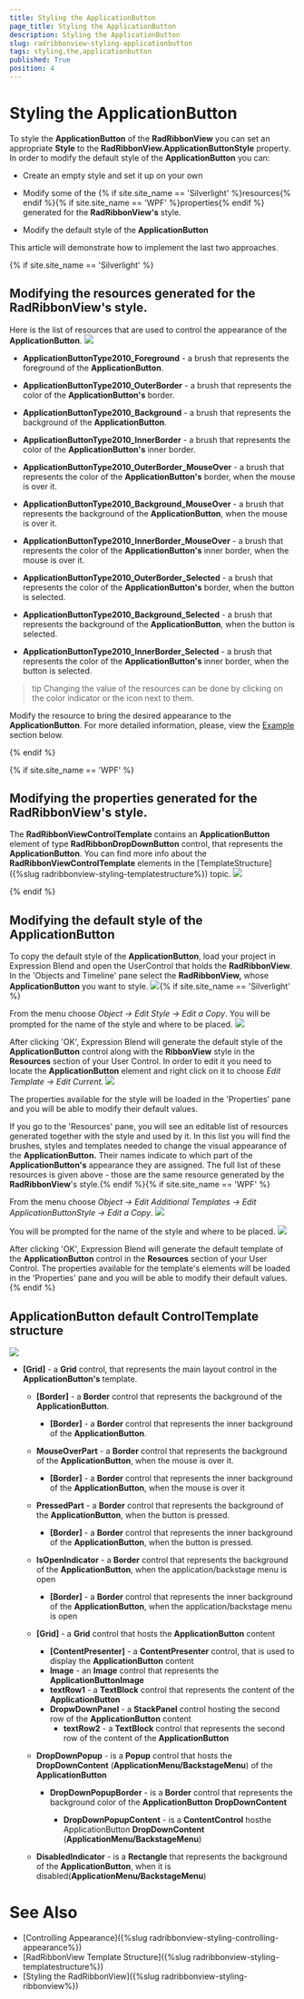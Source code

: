 ```yaml
---
title: Styling the ApplicationButton
page_title: Styling the ApplicationButton
description: Styling the ApplicationButton
slug: radribbonview-styling-applicationbutton
tags: styling,the,applicationbutton
published: True
position: 4
---
```


# Styling the ApplicationButton

To style the __ApplicationButton__ of the __RadRibbonView__ you can set an appropriate __Style__ to the __RadRibbonView.ApplicationButtonStyle__ property.
In order to modify the default style of the __ApplicationButton__ you can:			

* Create an empty style and set it up on your own

* Modify some of the {% if site.site_name == 'Silverlight' %}resources{% endif %}{% if site.site_name == 'WPF' %}properties{% endif %} generated for the __RadRibbonView's__ style.				

* Modify the default style of the __ApplicationButton__

This article will demonstrate how to implement the last two approaches.

{% if site.site_name == 'Silverlight' %}
## Modifying the resources generated for the RadRibbonView's style.

Here is the list of resources that are used to control the appearance of the __ApplicationButton__.
![](images/RibbonView_Styling_AppButton_Resources.png)

* __ApplicationButtonType2010_Foreground__ - a brush that represents the foreground of the __ApplicationButton__.						

* __ApplicationButtonType2010_OuterBorder__ - a brush that represents the color of the __ApplicationButton's__ border.						

* __ApplicationButtonType2010_Background__ - a brush that represents the background of the __ApplicationButton__.						

* __ApplicationButtonType2010_InnerBorder__ - a brush that represents the color of the __ApplicationButton's__ inner border.						

* __ApplicationButtonType2010_OuterBorder_MouseOver__ - a brush that represents the color of the __ApplicationButton's__ border, when the mouse is over it.						

* __ApplicationButtonType2010_Background_MouseOver__ - a brush that represents the background of the __ApplicationButton__, when the mouse is over it.						

* __ApplicationButtonType2010_InnerBorder_MouseOver__ - a brush that represents the color of the __ApplicationButton's__ inner border, when the mouse is over it.						

* __ApplicationButtonType2010_OuterBorder_Selected__ - a brush that represents the color of the __ApplicationButton's__ border, when the button is selected.						

* __ApplicationButtonType2010_Background_Selected__ - a brush that represents the background of the __ApplicationButton__, when the button is selected.						

* __ApplicationButtonType2010_InnerBorder_Selected__ - a brush that represents the color of the __ApplicationButton's__ inner border, when the button is selected.						

>tip Changing the value of the resources can be done by clicking on the color indicator or the icon next to them.

Modify the resource to bring the desired appearance to the __ApplicationButton__. For more detailed information, please, view the [Example](#example) section below.

{% endif %}

{% if site.site_name == 'WPF' %}
## Modifying the properties generated for the RadRibbonView's style.

The __RadRibbonViewControlTemplate__ contains an __ApplicationButton__ element of type __RadRibbonDropDownButton__ control, that represents the __ApplicationButton__. You can find more info about the __RadRibbonViewControlTemplate__ elements in the [TemplateStructure]({%slug radribbonview-styling-templatestructure%}) topic.
![](images/RibbonView_Styling_AppButton_elementWPF.png)

{% endif %}

## Modifying the default style of the ApplicationButton

To copy the default style of the __ApplicationButton__, load your project in Expression Blend and open the UserControl that holds the __RadRibbonView__. In the 'Objects and Timeline' pane select the __RadRibbonView,__ whose __ApplicationButton__ you want to style.
![](images/RibbonView_Styling_RibbonView_LocateControl.png){% if site.site_name == 'Silverlight' %}

From the menu choose *Object -> Edit Style -> Edit a Copy*. You will be prompted for the name of the style and where to be placed.
![](images/RibbonView_Styling_CreateAppButtonStyle.png)

After clicking 'OK', Expression Blend will generate the default style of the __ApplicationButton__ control along with the __RibbonView__ style in the __Resources__ section of your User Control. In order to edit it you need to locate the __ApplicationButton__ element and right click on it to choose *Edit Template -> Edit Current.*
![](images/RibbonView_Styling_AppButton_EditCurrentTemplate.png)

The properties available for the style will be loaded in the 'Properties' pane and you will be able to modify their default values.

If you go to the 'Resources' pane, you will see an editable list of resources generated together with the style and used by it. In this list you will find the brushes, styles and templates needed to change the visual appearance of the __ApplicationButton.__ Their names indicate to which part of the __ApplicationButton's__ appearance they are assigned. The full list of these resources is given above - those are the same resource generated by the __RadRibbonView__'s style.{% endif %}{% if site.site_name == 'WPF' %}

From the menu choose *Object -> Edit Additional Templates -> Edit ApplicationButtonStyle -> Edit a Copy*.
![](images/RibbonView_Styling_AppButton_EditTemplate.png)

You will be prompted for the name of the style and where to be placed.
![](images/RibbonView_Styling_AppButton_TemplateName.png)

After clicking 'OK', Expression Blend will generate the default template of the __ApplicationButton__ control in the __Resources__ section of your User Control. The properties available for the template's elements will be loaded in the 'Properties' pane and you will be able to modify their default values.{% endif %}

## ApplicationButton default ControlTemplate structure
![](images/RibbonView_Styling_AppButton_ControlTemplate.png)

* __[Grid]__ - a __Grid__ control, that represents the main layout control in the __ApplicationButton's__ template.						

	* __[Border]__ - a __Border__ control that represents the background of the __ApplicationButton__.								

		* __[Border]__ - a __Border__ control that represents the inner background of the __ApplicationButton__.									

	* __MouseOverPart__ - a __Border__ control that represents the background of the __ApplicationButton__, when the mouse is over it.								

		* __[Border]__ - a __Border__ control that represents the inner background of the __ApplicationButton__, when the mouse is over it									

	* __PressedPart__ - a __Border__ control that represents the background of the __ApplicationButton__, when the button is pressed.								

		* __[Border]__ - a __Border__ control that represents the inner background of the __ApplicationButton__, when the button is pressed.									

	* __IsOpenIndicator__ - a __Border__ control that represents the background of the __ApplicationButton__, when the application/backstage menu is open								

		* __[Border]__ - a __Border__ control that represents the inner background of the __ApplicationButton__, when the application/backstage menu is open									

	* __[Grid]__ - a __Grid__ control that hosts the __ApplicationButton__ content								

		* __[ContentPresenter]__ - a __ContentPresenter__ control, that is used to display the __ApplicationButton__ content
		* __Image__ - an __Image__ control that represents the __ApplicationButtonImage__
		* __textRow1__ - a __TextBlock__ control that represents the content of the __ApplicationButton__
		* __DropwDownPanel__ - a __StackPanel__ control hosting the second row of the __ApplicationButton__ content
			* __textRow2__ -  a __TextBlock__ control that represents the second row of the content of the __ApplicationButton__

	* __DropDownPopup__ - is a __Popup__ control that hosts the __DropDownContent__ (__ApplicationMenu/BackstageMenu__) of the __ApplicationButton__

		* __DropDownPopupBorder__ - is a __Border__ control that represents the background color of the __ApplicationButton__ __DropDownContent__

			* __DropDownPopupContent__ - is a __ContentControl__ hosthe ApplicationButton __DropDownContent__ (__ApplicationMenu/BackstageMenu__)

	* __DisabledIndicator__ - is a __Rectangle__ that represents the background of the __ApplicationButton__, when it is disabled(__ApplicationMenu/BackstageMenu__)

# See Also
 * [Controlling Appearance]({%slug radribbonview-styling-controlling-appearance%})
 * [RadRibbonView Template Structure]({%slug radribbonview-styling-templatestructure%})
 * [Styling the RadRibbonView]({%slug radribbonview-styling-ribbonview%})